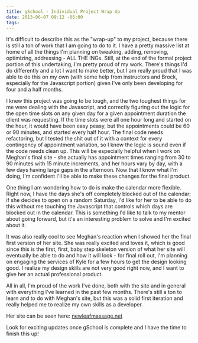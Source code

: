 ```yaml
---
title: gSchool - Individual Project Wrap Up
date: 2013-06-07 09:12 -06:00
tags:
---
```


It's difficult to describe this as the "wrap-up" to my project, because there is still a ton of work that I am going to do to it.  I have a pretty massive list at home of all the things I'm planning on tweaking, adding, removing, optimizing, addressing - ALL THE INGs.  Still, at the end of the formal project portion of this undertaking, I'm pretty proud of my work.  There's things I'd do differently and a lot I want to make better, but I am really proud that I was able to do this on my own (with some help from instructors and Brock, especially for the Javascript portion) given I've only been developing for four and a half months.

I knew this project was going to be tough, and the two toughest things for me were dealing with the Javascript, and correctly figuring out the logic for the open time slots on any given day for a given appointment duration the client was requesting.  If the time slots were all one hour long and started on the hour, it would have been easy peasy, but the appointments could be 60 or 90 minutes, and started every half hour.  The final code needs refactoring, but I tested the shit out of it with a context for every contingency of appointment variation, so I know the logic is sound even if the code needs clean up.  This will be especially helpful when I work on Meghan's final site - she actually has appointment times ranging from 30 to 90 minutes with 15 minute increments, and her hours vary by day, with a few days having large gaps in the afternoon.  Now that I know what I'm doing, I'm confident I'll be able to make these changes for the final product.

One thing I am wondering how to do is make the calendar more flexible.  Right now, I have the days she's off completely blocked out of the calendar; if she decides to open on a random Saturday, I'd like for her to be able to do this without me touching the Javascript that controls which days are blocked out in the calendar.  This is something I'd like to talk to my mentor about going forward, but it's an interesting problem to solve and I'm excited about it.

It was also really cool to see Meghan's reaction when I showed her the final first version of her site.  She was really excited and loves it, which is good since this is the first, first, baby step skeleton version of what her site will eventually be able to do and how it will look - for final roll out, I'm planning on engaging the services of Kyle for a few hours to get the design looking good.  I realize my design skills are not very good right now, and I want to give her an actual professional product.

All in all, I'm proud of the work I've done, both with the site and in general with everything I've learned in the past few months.  There's still a ton to learn and to do with Meghan's site, but this was a solid first iteration and really helped me to realize my own skills as a developer.



Her site can be seen here: <a href="http://www.newleafmassage.net">newleafmassage.net</a>

Look for exciting updates once gSchool is complete and I have the time to finish this up!